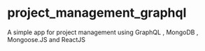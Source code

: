# project_management_graphql
A simple app for project management using GraphQL , MongoDB , Mongoose.JS and ReactJS 
